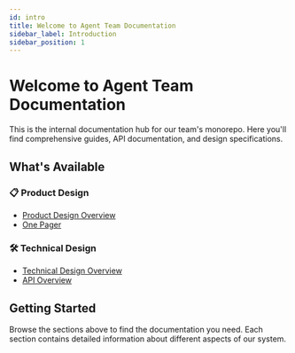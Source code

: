 ```yaml
---
id: intro
title: Welcome to Agent Team Documentation
sidebar_label: Introduction
sidebar_position: 1
---
```


# Welcome to Agent Team Documentation

This is the internal documentation hub for our team's monorepo. Here you'll find comprehensive guides, API documentation, and design specifications.

## What's Available

### 📋 Product Design

- [Product Design Overview](./product-design/)
- [One Pager](./product-design/core-product-design)

### 🛠️ Technical Design

- [Technical Design Overview](./tech-design/)
- [API Overview](./tech-design/api-overview)

## Getting Started

Browse the sections above to find the documentation you need. Each section contains detailed information about different aspects of our system.

